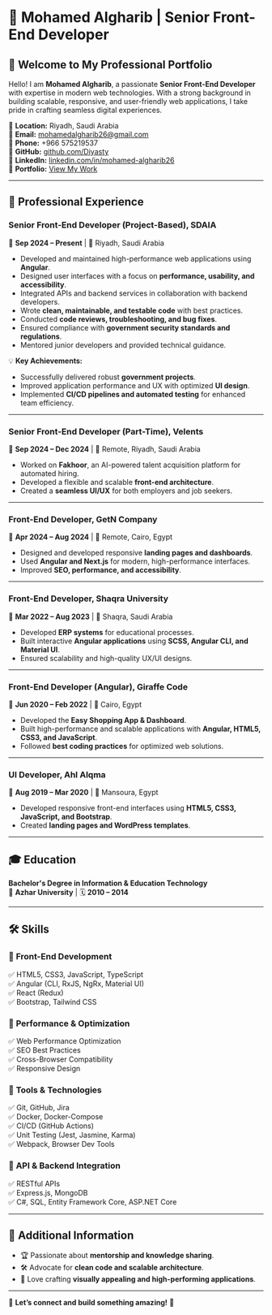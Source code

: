# 🚀 Mohamed Algharib | Senior Front-End Developer

## 👋 Welcome to My Professional Portfolio

Hello! I am **Mohamed Algharib**, a passionate **Senior Front-End Developer** with expertise in  modern web technologies. With a strong background in building scalable, responsive, and user-friendly web applications, I take pride in crafting seamless digital experiences.

📍 **Location:** Riyadh, Saudi Arabia  
📧 **Email:** [mohamedalgharib26@gmail.com](mailto:mohamedalgharib26@gmail.com)  
📱 **Phone:** +966 575219537  
🔗 **GitHub:** [github.com/Diyasty](https://github.com/mohamedalgharib26)  
🔗 **LinkedIn:** [linkedin.com/in/mohamed-algharib26](https://linkedin.com/in/mohamed-algharib26)  
🔗 **Portfolio:** [View My Work](https://www.mohamedalgharib.site/)  

---

## 💼 Professional Experience

### **Senior Front-End Developer (Project-Based), SDAIA**
📅 **Sep 2024 – Present** | 📍 Riyadh, Saudi Arabia

- Developed and maintained high-performance web applications using **Angular**.
- Designed user interfaces with a focus on **performance, usability, and accessibility**.
- Integrated APIs and backend services in collaboration with backend developers.
- Wrote **clean, maintainable, and testable code** with best practices.
- Conducted **code reviews, troubleshooting, and bug fixes**.
- Ensured compliance with **government security standards and regulations**.
- Mentored junior developers and provided technical guidance.

💡 **Key Achievements:**
- Successfully delivered robust **government projects**.
- Improved application performance and UX with optimized **UI design**.
- Implemented **CI/CD pipelines and automated testing** for enhanced team efficiency.

---

### **Senior Front-End Developer (Part-Time), Velents**
📅 **Sep 2024 – Dec 2024** | 📍 Remote, Riyadh, Saudi Arabia

- Worked on **Fakhoor**, an AI-powered talent acquisition platform for automated hiring.
- Developed a flexible and scalable **front-end architecture**.
- Created a **seamless UI/UX** for both employers and job seekers.

---

### **Front-End Developer, GetN Company**
📅 **Apr 2024 – Aug 2024** | 📍 Remote, Cairo, Egypt

- Designed and developed responsive **landing pages and dashboards**.
- Used **Angular and Next.js** for modern, high-performance interfaces.
- Improved **SEO, performance, and accessibility**.

---

### **Front-End Developer, Shaqra University**
📅 **Mar 2022 – Aug 2023** | 📍 Shaqra, Saudi Arabia

- Developed **ERP systems** for educational processes.
- Built interactive **Angular applications** using **SCSS, Angular CLI, and Material UI**.
- Ensured scalability and high-quality UX/UI designs.

---

### **Front-End Developer (Angular), Giraffe Code**
📅 **Jun 2020 – Feb 2022** | 📍 Cairo, Egypt

- Developed the **Easy Shopping App & Dashboard**.
- Built high-performance and scalable applications with **Angular, HTML5, CSS3, and JavaScript**.
- Followed **best coding practices** for optimized web solutions.

---

### **UI Developer, Ahl Alqma**
📅 **Aug 2019 – Mar 2020** | 📍 Mansoura, Egypt

- Developed responsive front-end interfaces using **HTML5, CSS3, JavaScript, and Bootstrap**.
- Created **landing pages and WordPress templates**.

---

## 🎓 Education

**Bachelor's Degree in Information & Education Technology**  
📍 **Azhar University** | 🗓️ **2010 – 2014**

---

## 🛠️ Skills

### 🔹 **Front-End Development**
✅ HTML5, CSS3, JavaScript, TypeScript  
✅ Angular (CLI, RxJS, NgRx, Material UI)  
✅ React (Redux)  
✅ Bootstrap, Tailwind CSS  

### 🔹 **Performance & Optimization**
✅ Web Performance Optimization  
✅ SEO Best Practices  
✅ Cross-Browser Compatibility  
✅ Responsive Design  

### 🔹 **Tools & Technologies**
✅ Git, GitHub, Jira  
✅ Docker, Docker-Compose  
✅ CI/CD (GitHub Actions)  
✅ Unit Testing (Jest, Jasmine, Karma)  
✅ Webpack, Browser Dev Tools  

### 🔹 **API & Backend Integration**
✅ RESTful APIs  
✅ Express.js, MongoDB  
✅ C#, SQL, Entity Framework Core, ASP.NET Core  

---

## 🌟 Additional Information

- 🏆 Passionate about **mentorship and knowledge sharing**.
- 🛠️ Advocate for **clean code and scalable architecture**.
- 🎨 Love crafting **visually appealing and high-performing applications**.

---

💬 **Let’s connect and build something amazing!** 🚀

